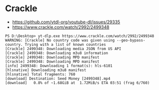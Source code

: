 # Crackle

- https://github.com/ytdl-org/youtube-dl/issues/29335
- https://www.crackle.com/watch/2992/2499348

~~~
PS D:\Desktop> yt-dlp.exe https://www.crackle.com/watch/2992/2499348
WARNING: [Crackle] No country code was given using --geo-bypass-country. Trying with a list of known countries
[Crackle] 2499348: Downloading media JSON from US API
[Crackle] 2499348: Downloading m3u8 information
[Crackle] 2499348: Downloading MPD manifest
[Crackle] 2499348: Downloading MPD manifest
[info] 2499348: Downloading 1 format(s): hls-6101
[hlsnative] Downloading m3u8 manifest
[hlsnative] Total fragments: 760
[download] Destination: Seed Money [2499348].mp4
[download]   0.8% of ~1.68GiB at  1.72MiB/s ETA 03:51 (frag 6/760)
~~~
